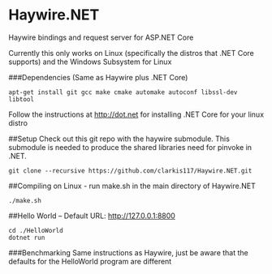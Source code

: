 # Haywire.NET

Haywire bindings and request server for ASP.NET Core

Currently this only works on Linux (specifically the distros that .NET Core supports) and the Windows Subsystem for Linux

###Dependencies (Same as Haywire plus .NET Core)
```
apt-get install git gcc make cmake automake autoconf libssl-dev libtool
```
Follow the instructions at http://dot.net for installing .NET Core for your linux distro

##Setup
Check out this git repo with the haywire submodule. This submodule is needed to produce the shared libraries need for pinvoke in .NET.
```
git clone --recursive https://github.com/clarkis117/Haywire.NET.git
```

##Compiling on Linux - run make.sh in the main directory of Haywire.NET
```
./make.sh
```

##Hello World – Default URL: http://127.0.0.1:8800
```
cd ./HelloWorld
dotnet run
```

###Benchmarking 
Same instructions as Haywire, just be aware that the defaults for the HelloWorld program are different
